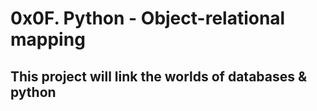 # 0x0F. Python - Object-relational mapping

## This project will link the worlds of **databases** & **python**
